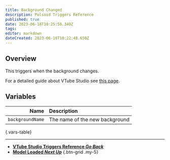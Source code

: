 ```yaml
---
title: Background Changed
description: Pulsoid Triggers Reference
published: true
date: 2023-06-18T10:25:58.340Z
tags: 
editor: markdown
dateCreated: 2023-06-18T10:22:48.650Z
---
```


## Overview
This triggers when the background changes.

For a detailed guide about VTube Studio see [this page](/Integrations/VTube-Studio).

## Variables
Name | Description
----:|:------------
`backgroundName` | The name of the new background
{.vars-table}

---

- [<i class="mdi mdi-chevron-left"></i>**VTube Studio Triggers Reference *Go Back***](/Triggers/VTube-Studio)
- [<i class="mdi mdi-check" style="color: #ff99cc;"></i> **Model Loaded *Next Up***](/Triggers/VTube-Studio/Model-Loaded)
{.btn-grid .my-5}